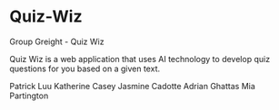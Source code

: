 # Quiz-Wiz

Group Greight - Quiz Wiz

Quiz Wiz is a web application that uses AI technology to develop quiz questions for you based on a given text.

Patrick Luu
Katherine Casey
Jasmine Cadotte
Adrian Ghattas
Mia Partington

